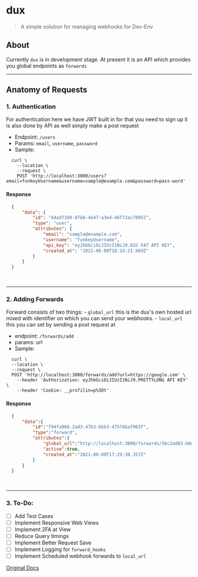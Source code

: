 

# dux
> A simple solution for managing webhooks for Dev-Env


## About
Currently `dux` is in development stage.
At present it is an API which provides you global endpoints as `forwards`
<br>
<hr>

## Anatomy of Requests

 ### 1. **Authentication**

For authentication here we have JWT built in for that you need to sign up
it is also done by API as well simply make a post request

 - Endpoint: `/users`
 - Params: `email`, `username`, `password`
 - Sample:

```curl
  curl \
    --location \
    --request \
    POST 'http://localhost:3000/users?email=funkeyUsername&username=sample@example.com&password=pass-word'
```


#### **Response**

```json
  {
      "data": {
          "id": "44ad73d8-87b8-4e47-a3e4-46f72ac70052",
          "type": "user",
          "attributes": {
              "email": "sample@example.com",
              "username": "funkeyUsername",
              "api_key": "eyJhbGciOiJIUzI1NiJ9.BIG FAT API KEY",
              "created_at": "2021-06-09T18:24:21.969Z"
          }
      }
  }
```
<br>
<hr>

### 2. **Adding Forwards**

Forward consists of two things:
    - `global_url` this is the dux's own hosted url mixed with identifier on which you can send your webhooks.
    - `local_url` this you can set by sending a post request at

 - endpoint: `/forwards/add`
 - params: url
 - Sample:

```curl
  curl \
  --location \
  --request \
  POST 'http://localhost:3000/forwards/add?url=https://google.com' \
    --header 'Authorization: eyJhbGciOiJIUzI1NiJ9.PRETTYLONG API KEY' \
    --header 'Cookie: __profilin=p%3Dt'
```


#### **Response**

```json
  {
      "data":{
          "id":"f94fa966-2ad3-47b3-bbb3-47576baf963f",
          "type":"forward",
          "attributes":{
              "global_url":"http://localhost:3000/forwards/5bc2ad83-b0df-41b4-b465-f0ead4110f48/direct",
              "active":true,
              "created_at":"2021-06-09T17:29:38.357Z"
          }
      }
  }
```
<br>
<hr>

### 3. **To-Do:**
* [ ] Add Test Cases
* [ ] Implement Responsive Web Views
* [ ] Implement 2FA at View
* [ ] Reduce Query timings
* [ ] Implement Better Request Save
* [ ] Implement Logging for `forward_hooks`
* [ ] Implement Scheduled webhook forwards to `local_url`

[Original Docs](./README.md)
